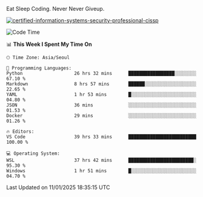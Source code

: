 Eat Sleep Coding.
Never Never Giveup.

[![certified-information-systems-security-professional-cissp](https://user-images.githubusercontent.com/44606727/157613689-acd84ec6-5f8f-4e79-89d9-a8d51f033634.png)](https://www.credly.com/badges/f394a010-85a0-450b-9136-8043af01d71c/public_url)

<!--START_SECTION:waka-->
![Code Time](http://img.shields.io/badge/Code%20Time-3%2C728%20hrs%207%20mins-blue)

📊 **This Week I Spent My Time On** 

```text
🕑︎ Time Zone: Asia/Seoul

💬 Programming Languages: 
Python                   26 hrs 32 mins      █████████████████░░░░░░░░   67.10 % 
Markdown                 8 hrs 57 mins       ██████░░░░░░░░░░░░░░░░░░░   22.65 % 
YAML                     1 hr 53 mins        █░░░░░░░░░░░░░░░░░░░░░░░░   04.80 % 
JSON                     36 mins             ░░░░░░░░░░░░░░░░░░░░░░░░░   01.53 % 
Docker                   29 mins             ░░░░░░░░░░░░░░░░░░░░░░░░░   01.26 % 

🔥 Editors: 
VS Code                  39 hrs 33 mins      █████████████████████████   100.00 % 

💻 Operating System: 
WSL                      37 hrs 42 mins      ████████████████████████░   95.30 % 
Windows                  1 hr 51 mins        █░░░░░░░░░░░░░░░░░░░░░░░░   04.70 % 
```


 Last Updated on 11/01/2025 18:35:15 UTC
<!--END_SECTION:waka-->
